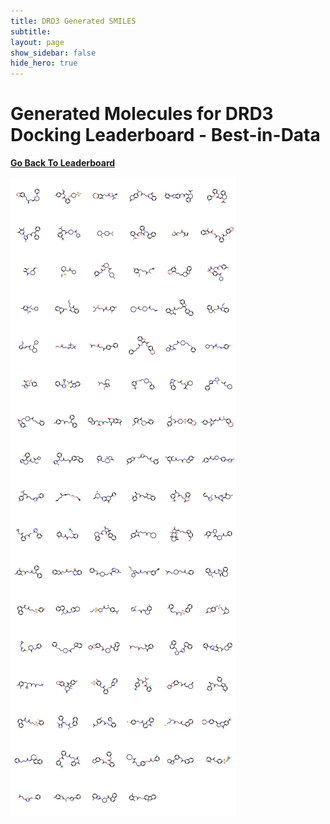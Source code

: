 ```yaml
---
title: DRD3 Generated SMILES 
subtitle:
layout: page
show_sidebar: false
hide_hero: true
---
```


# Generated Molecules for DRD3 Docking Leaderboard - Best-in-Data

<b> <i class='fas fa-long-arrow-alt-left'></i> <a href='/benchmark/docking_group/drd3'> Go Back To Leaderboard</a> </b>

<img src='/benchmark/docking_group/smiles/drd3/img/best_in_data.png'> 
